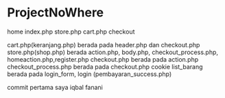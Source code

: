 # ProjectNoWhere
home index.php 
store.php
cart.php
checkout

cart.php(keranjang.php) berada pada header.php dan checkout.php
store.php(shop.php) berada action.php, body.php, checkout_process.php, homeaction.php,register.php
checkout.php berada pada action.php
checkout_process.php berada pada checkout.php
cookie list_barang berada pada login_form, login
(pembayaran_success.php)

commit pertama saya iqbal fanani 

